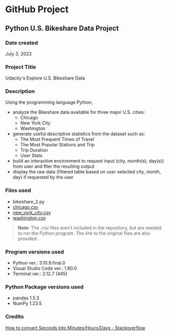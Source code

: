 # GitHub Project

## Python U.S. Bikeshare Data Project

### Date created
July 3, 2023

### Project Title
Udacity's Explore U.S. Bikeshare Data

### Description
Using the programming language Python,
- analyze the Bikeshare data available for three major U.S. cities:
  - Chicago
  - New York City
  - Washington
- generate useful descriptive statistics from the dataset such as:
  - The Most Frequent Times of Travel
  - The Most Popular Stations and Trip
  - Trip Duration
  - User Stats
- build an interactive environment to request input (city, month(s), day(s)) from user and flter the resulting output
- display the raw data (filtered table based on user selected city, month, day) if requested by the user

### Files used
- bikeshare_2.py
- [chicago.csv](https://www.divvybikes.com/system-data)
- [new_york_city.csv](https://www.citibikenyc.com/system-data)
- [washington.csv](https://www.capitalbikeshare.com/system-data)
>**Note**: The .csv files aren't included in the repository, but are needed to run the Python program. The link to the original files are also provided.

### Program versions used
- Python ver.: 3.10.9.final.0
- Visual Studio Code ver.: 1.80.0
- Terminal ver.: 2.12.7 (445)

### Python Package versions used
- pandas 1.5.3
- NumPy 1.23.5

### Credits
[How to convert Seconds into Minutes/Hours/Days - Stackoverflow](https://stackoverflow.com/questions/4048651/function-to-convert-seconds-into-minutes-hours-and-days)
